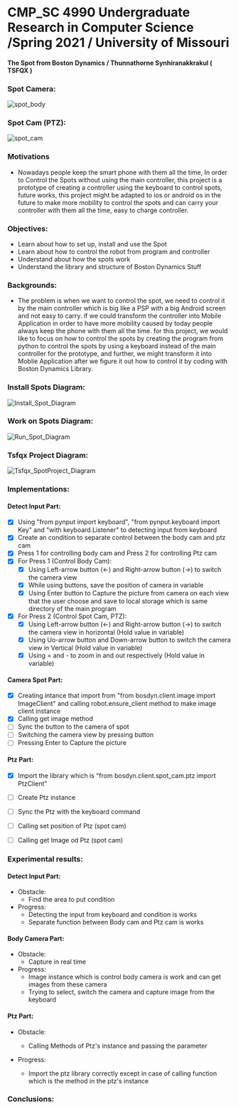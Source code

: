 # CMP_SC 4990 Undergraduate Research in Computer Science /Spring 2021 / University of Missouri 
#### The Spot from Boston Dynamics / Thunnathorne Synhiranakkrakul ( TSFQX ) 

### **Spot Camera:**
![spot_body](https://user-images.githubusercontent.com/49804761/117091110-eacfa400-ad1f-11eb-9dbb-e38d3e4c62f7.jpeg)

### Spot Cam (PTZ):
![spot_cam](https://user-images.githubusercontent.com/49804761/117091165-0c309000-ad20-11eb-9555-f0053f610bef.jpeg)




### **Motivations**
- Nowadays people keep the smart phone with them all the time, In order to Control the Spots without using the main controller, this project is a prototype of creating a controller using the keyboard to control spots, future works, this project might be adapted to ios or android os in the future to make more mobility to control the spots and can carry your controller with them all the time, easy to charge controller.


### Objectives:
- Learn about how to set up, install and use the Spot 
- Learn about how to control the robot from program and controller
- Understand about how the spots work
- Understand the library and structure of Boston Dynamics Stuff

### Backgrounds:
- The problem is when we want to control the spot, we need to control it by the main controller which is big like a PSP with a big Android screen and not easy to carry. if we could transform the controller into Mobile Application in order to have more mobility caused by today people always keep the phone with them all the time. for this project, we would like to focus on how to control the spots by creating the program from python to control the spots by using a keyboard instead of the main controller for the prototype, and further, we might transform it into Moblie Application after we figure it out how to control it by coding with Boston Dynamics Library.


### Install Spots Diagram:
![Install_Spot_Diagram](https://user-images.githubusercontent.com/49804761/117063358-539c2980-acea-11eb-8e15-ffaea315e7af.jpg)


### Work on Spots Diagram:
![Run_Spot_Diagram](https://user-images.githubusercontent.com/49804761/117063418-6ca4da80-acea-11eb-9705-064c116ab8a0.jpg)



### Tsfqx Project Diagram:
![Tsfqx_SpotProject_Diagram](https://user-images.githubusercontent.com/49804761/117087850-57de3c00-ad16-11eb-9857-64dad4b07eda.jpg)


### Implementations:


#### Detect Input Part:
- [x] Using "from pynput import keyboard", "from pynput.keyboard import Key" and "with keyboard.Listener" to detecting input from keyboard 
- [x] Create an condition to separate control between the body cam and ptz cam
- [x] Press 1 for controlling body cam and Press 2 for controlling Ptz cam
- [x] For Press 1 (Control Body Cam): 
  - [x] Using Left-arrow button (<-) and Right-arrow button (->) to switch the camera view
  - [x] While using buttons, save the position of camera in variable
  - [x] Using Enter button to Capture the picture from camera on each view that the user choose and save to local storage which is same directory of the main program
- [x] For Press 2 (Control Spot Cam, PTZ):
  - [x] Using Left-arrow button (<-) and Right-arrow button (->) to switch the camera view in horizontal (Hold value in variable)
  - [x] Using Uo-arrow button and Down-arrow button to switch the camera view in Vertical (Hold value in variable)
  - [x] Using = and - to zoom in and out respectively (Hold value in variable)

#### Camera Spot Part:
- [x] Creating intance that import from "from bosdyn.client.image import ImageClient" and calling robot.ensure_client method to make image client instance
- [x] Calling get image method
- [ ] Sync the button to the camera of spot
- [ ] Switching the camera view by pressing button 
- [ ] Pressing Enter to Capture the picture

#### Ptz Part:
- [x] Import the library which is "from bosdyn.client.spot_cam.ptz import PtzClient"
- [ ] Create Ptz instance
- [ ] Sync the Ptz with the keyboard command
- [ ] Calling set position of Ptz (spot cam)
- [ ] Calling get Image od Ptz (spot cam)


### Experimental results:


#### Detect Input Part:
- Obstacle:
  - Find the area to put condition
- Progress:
  - Detecting the input from keyboard and condition is works
  - Separate function between Body cam and Ptz cam is works
 
#### Body Camera Part:
- Obstacle:
  - Capture in real time
- Progress:
  - Image instance which is control body camera is work and can get images from these camera
  - Trying to select, switch the camera and capture image from the keyboard 

#### Ptz Part:
- Obstacle:
   -  Calling Methods of Ptz's instance and passing the parameter
   
- Progress:
   -  Import the ptz library correctly except in case of calling function which is the method in the ptz's instance


### Conclusions:

